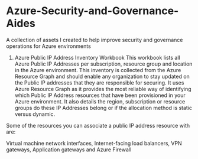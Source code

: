 # Azure-Security-and-Governance-Aides
A collection of assets I created to help improve security and governance operations for Azure environments

1. Azure Public IP Address Inventory Workbook
This workbook lists all Azure Public IP Addresses per subscription, resource group and location in the Azure environment. This inventory is collected from the Azure Resource Graph and should enable any organization to stay updated on the Public IP addresses that they are responsible for securing.
It uses Azure Resource Graph as it provides the most reliable way of identifying which Public IP Address resources that have been provisioned in your Azure environment. It also details the region, subscription or resource groups do these IP Addresses belong or if the allocation method is static versus dynamic.

Some of the resources you can associate a public IP address resource with are:

Virtual machine network interfaces, Internet-facing load balancers, VPN gateways, Application gateways and Azure Firewall
